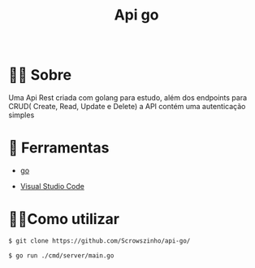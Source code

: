 # <p align="center"> Api go </p>
<br />

# 🐱‍👤 Sobre

Uma Api Rest criada com golang para estudo,
além dos endpoints para CRUD( Create, Read, Update e Delete) 
a API contém uma autenticação simples<br />

# 🔧 Ferramentas

* <a href="https://go.dev/">go</a>

* <a href="https://code.visualstudio.com/">Visual Studio Code</a>


# 🏴‍☠️Como utilizar

  ```sh
$ git clone https://github.com/Scrowszinho/api-go/
  ```

```sh
$ go run ./cmd/server/main.go
```
